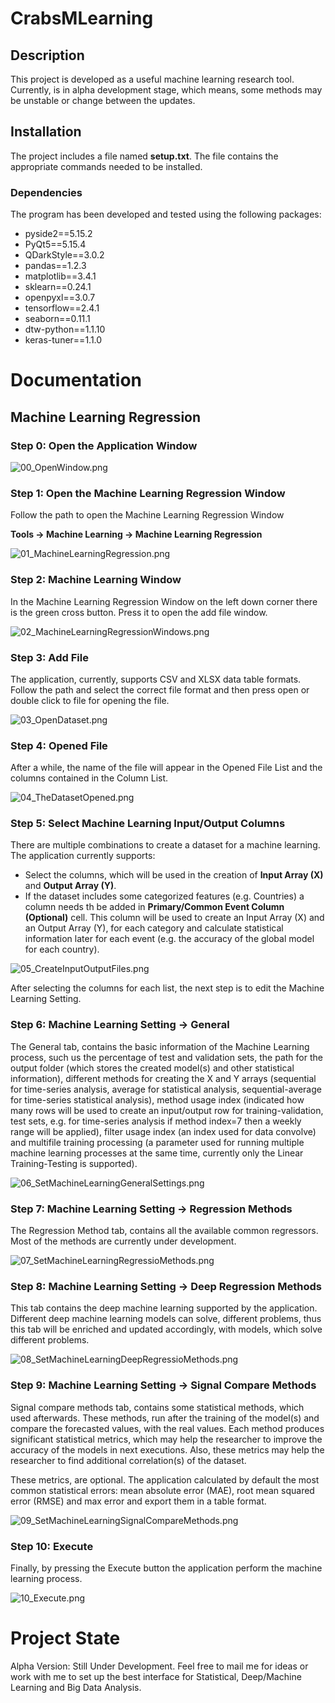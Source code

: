 # CrabsMLearning
## Description
This project is developed as a useful machine learning research tool. Currently, is
in alpha development stage, which means, some methods may be unstable or change between
the updates.

## Installation
The project includes a file named **setup.txt**. The file contains the
appropriate commands needed to be installed.

### Dependencies
The program has been developed and tested using the following packages:

- pyside2==5.15.2
- PyQt5==5.15.4
- QDarkStyle==3.0.2
- pandas==1.2.3
- matplotlib==3.4.1
- sklearn==0.24.1
- openpyxl==3.0.7
- tensorflow==2.4.1
- seaborn==0.11.1
- dtw-python==1.1.10
- keras-tuner==1.1.0

# Documentation

## Machine Learning Regression

### Step 0: Open the Application Window
![00_OpenWindow.png](readme/machine_learning_regression/00_OpenWindow.png)

### Step 1: Open the Machine Learning Regression Window
Follow the path to open the Machine Learning Regression Window

**Tools &#8594; Machine Learning &#8594; Machine Learning Regression**

![01_MachineLearningRegression.png](readme/machine_learning_regression/01_MachineLearningRegression.png)

### Step 2: Machine Learning Window
In the Machine Learning Regression Window on the left down corner there is the green cross button. 
Press it to open the add file window.

![02_MachineLearningRegressionWindows.png](readme/machine_learning_regression/02_MachineLearningRegressionWindows.png)

### Step 3: Add File
The application, currently, supports CSV and XLSX data table formats. Follow the path and select
the correct file format and then press open or double click to file for opening the file.

![03_OpenDataset.png](readme/machine_learning_regression/03_OpenDataset.png)

### Step 4: Opened File
After a while, the name of the file will appear in the Opened File List and the
columns contained in the Column List.

![04_TheDatasetOpened.png](readme/machine_learning_regression/04_TheDatasetOpened.png)

### Step 5: Select Machine Learning Input/Output Columns
There are multiple combinations to create a dataset for a machine learning. The application
currently supports:
- Select the columns, which will be used in the creation of **Input Array (X)** and 
  **Output Array (Y)**.
- If the dataset includes some categorized features (e.g. Countries) a column needs th be 
  added in **Primary/Common Event Column (Optional)** cell. This column will be used to create
  an Input Array (X) and an Output Array (Y), for each category and calculate statistical information
  later for each event (e.g. the accuracy of the global model for each country).

![05_CreateInputOutputFiles.png](readme/machine_learning_regression/05_CreateInputOutputFiles.png)

After selecting the columns for each list, the next step is to edit the Machine Learning Setting.

### Step 6: Machine Learning Setting &#8594; General

The General tab, contains the basic information of the Machine Learning process, such us the percentage of
test and validation sets, the path for the output folder (which stores the created model(s) and other statistical
information), different methods for creating the X and Y arrays (sequential for time-series analysis, average for
statistical analysis, sequential-average for time-series statistical analysis), method usage index (indicated 
how many rows will be used to create an input/output row for training-validation, test sets, e.g. for time-series
analysis if method index=7 then a weekly range will be applied), filter usage index (an index used for data convolve)
and multifile training processing (a parameter used for running multiple machine learning processes at the same
time, currently only the Linear Training-Testing is supported).

![06_SetMachineLearningGeneralSettings.png](readme/machine_learning_regression/06_SetMachineLearningGeneralSettings.png)

### Step 7: Machine Learning Setting &#8594; Regression Methods

The Regression Method tab, contains all the available common regressors. Most of the methods are currently under
development.

![07_SetMachineLearningRegressioMethods.png](readme/machine_learning_regression/07_SetMachineLearningRegressioMethods.png)

### Step 8: Machine Learning Setting &#8594; Deep Regression Methods

This tab contains the deep machine learning supported by the application. Different deep machine learning models
can solve, different problems, thus this tab will be enriched and updated accordingly, with models, which solve
different problems.

![08_SetMachineLearningDeepRegressioMethods.png](readme/machine_learning_regression/08_SetMachineLearningDeepRegressioMethods.png)

### Step 9: Machine Learning Setting &#8594; Signal Compare Methods

Signal compare methods tab, contains some statistical methods, which used afterwards. These methods, run after the
training of the model(s) and compare the forecasted values, with the real values. Each method produces significant
statistical metrics, which may help the researcher to improve the accuracy of the models in next executions. Also,
these metrics may help the researcher to find additional correlation(s) of the dataset.

These metrics, are optional. The application calculated by default the most common statistical errors:
mean absolute error (MAE), root mean squared error (RMSE) and max error and export them in a table format.

![09_SetMachineLearningSignalCompareMethods.png](readme/machine_learning_regression/09_SetMachineLearningSignalCompareMethods.png)

### Step 10: Execute
Finally, by pressing the Execute button the application perform the machine learning process. 

![10_Execute.png](readme/machine_learning_regression/10_Execute.png)

# Project State
Alpha Version: Still Under Development. Feel free to mail me for ideas or work with me to set up the best interface for Statistical, Deep/Machine Learning and Big Data Analysis.
